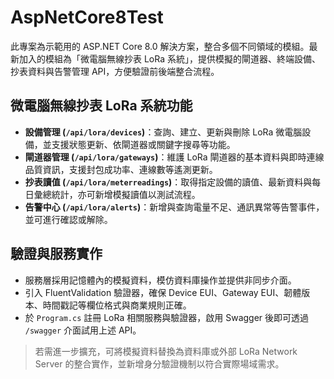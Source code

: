 # AspNetCore8Test

此專案為示範用的 ASP.NET Core 8.0 解決方案，整合多個不同領域的模組。最新加入的模組為「微電腦無線抄表 LoRa 系統」，提供模擬的閘道器、終端設備、抄表資料與告警管理 API，方便驗證前後端整合流程。

## 微電腦無線抄表 LoRa 系統功能

- **設備管理 (`/api/lora/devices`)**：查詢、建立、更新與刪除 LoRa 微電腦設備，並支援狀態更新、依閘道器或關鍵字搜尋等功能。
- **閘道器管理 (`/api/lora/gateways`)**：維護 LoRa 閘道器的基本資料與即時連線品質資訊，支援封包成功率、連線數等遙測更新。
- **抄表讀值 (`/api/lora/meterreadings`)**：取得指定設備的讀值、最新資料與每日彙總統計，亦可新增模擬讀值以測試流程。
- **告警中心 (`/api/lora/alerts`)**：新增與查詢電量不足、通訊異常等告警事件，並可進行確認或解除。

## 驗證與服務實作

- 服務層採用記憶體內的模擬資料，模仿資料庫操作並提供非同步介面。
- 引入 FluentValidation 驗證器，確保 Device EUI、Gateway EUI、韌體版本、時間戳記等欄位格式與商業規則正確。
- 於 `Program.cs` 註冊 LoRa 相關服務與驗證器，啟用 Swagger 後即可透過 `/swagger` 介面試用上述 API。

> 若需進一步擴充，可將模擬資料替換為資料庫或外部 LoRa Network Server 的整合實作，並新增身分驗證機制以符合實際場域需求。

